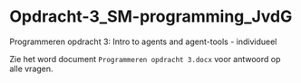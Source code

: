 # Opdracht-3_SM-programming_JvdG
Programmeren opdracht 3: Intro to agents and agent-tools - individueel

Zie het word document `Programmeren opdracht 3.docx` voor antwoord op alle vragen.
